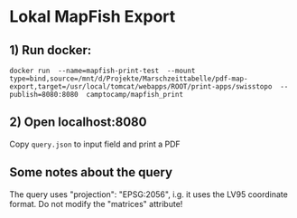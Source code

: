 # Lokal MapFish Export



## 1) Run docker:

`docker run  --name=mapfish-print-test  --mount type=bind,source=/mnt/d/Projekte/Marschzeittabelle/pdf-map-export,target=/usr/local/tomcat/webapps/ROOT/print-apps/swisstopo  --publish=8080:8080  camptocamp/mapfish_print`



## 2) Open localhost:8080

Copy `query.json` to input field and print a PDF



## Some notes about the query

The query uses  "projection": "EPSG:2056", i.g. it uses the LV95 coordinate format. Do not modify the "matrices" attribute!

